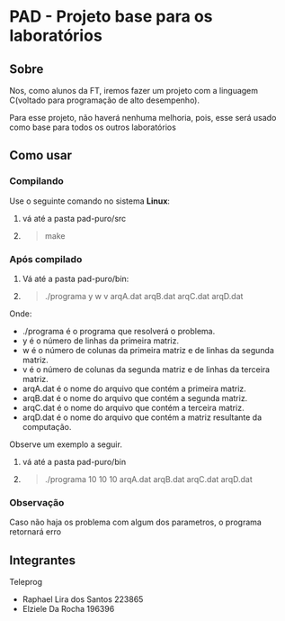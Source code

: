 # PAD - Projeto base para os laboratórios

## Sobre
Nos, como alunos da FT, iremos fazer um projeto com a linguagem C(voltado para programação de alto desempenho).

Para esse projeto, não haverá nenhuma melhoria, pois, esse será usado como base para todos os outros laboratórios

## Como usar

### Compilando

Use o seguinte comando no sistema **Linux**:

1. vá até a pasta pad-puro/src

2. > make
  
### Após compilado

1. Vá até a pasta pad-puro/bin:

2. > ./programa y w v arqA.dat arqB.dat arqC.dat arqD.dat

Onde:
+ ./programa é o programa que resolverá o problema.
+ y é o número de linhas da primeira matriz.
+ w é o número de colunas da primeira matriz e de linhas da segunda matriz.
+ v é o número de colunas da segunda matriz e de linhas da terceira matriz.
+ arqA.dat é o nome do arquivo que contém a primeira matriz.
+ arqB.dat é o nome do arquivo que contém a segunda matriz.
+ arqC.dat é o nome do arquivo que contém a terceira matriz. 
+ arqD.dat é o nome do arquivo que contém a matriz resultante da computação.

Observe um exemplo a seguir.

1. vá até a pasta pad-puro/bin

2. >  ./programa 10 10 10 arqA.dat arqB.dat arqC.dat arqD.dat

### Observação
Caso não haja os problema com algum dos parametros, o programa retornará erro

## Integrantes
Teleprog

+ Raphael Lira dos Santos 223865
+ Elziele Da Rocha 196396

